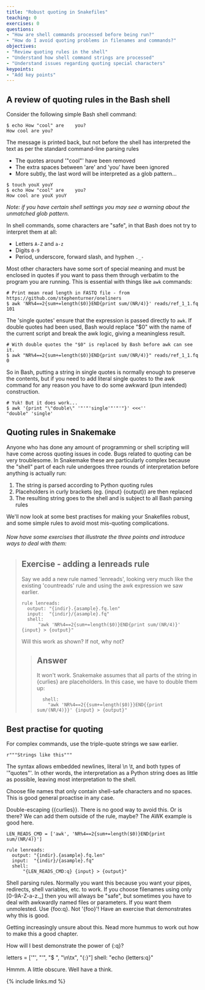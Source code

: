 ```yaml
---
title: "Robust quoting in Snakefiles"
teaching: 0
exercises: 0
questions:
- "How are shell commands processed before being run?"
- "How do I avoid quoting problems in filenames and commands?"
objectives:
- "Review quoting rules in the shell"
- "Understand how shell command strings are processed"
- "Understand issues regarding quoting special characters"
keypoints:
- "Add key points"
---
```


## A review of quoting rules in the Bash shell

Consider the following simple Bash shell command:

~~~
$ echo How "cool" are    you?
How cool are you?
~~~

The message is printed back, but not before the shell has interpreted the text as per the standard command-line
parsing rules

 * The quotes around '"cool"' have been removed
 * The extra spaces between 'are' and 'you' have been ignored
 * More subtly, the last word will be interpreted as a glob pattern...

~~~
$ touch youX youY
$ echo How "cool" are    you?
How cool are youX youY
~~~

*Note: if you have certain shell settings you may see a warning about the unmatched glob pattern.*

In shell commands, some characters are "safe", in that Bash does not try to interpret them at all:

* Letters `A-Z` and `a-z`
* Digits `0-9`
* Period, underscore, forward slash, and hyphen `._-`

Most other characters have some sort of special meaning and must be enclosed in quotes if you want to pass them through
verbatim to the program you are running. This is essential with things like `awk` commands:

~~~
# Print mean read length in FASTQ file - from https://github.com/stephenturner/oneliners
$ awk 'NR%4==2{sum+=length($0)}END{print sum/(NR/4)}' reads/ref_1_1.fq
101
~~~

The 'single quotes' ensure that the expression is passed directly to `awk`. If double quotes had been used, Bash would
replace "$0" with the name of the current script and break the awk logic, giving a meaningless result.

~~~
# With double quotes the "$0" is replaced by Bash before awk can see it.
$ awk "NR%4==2{sum+=length($0)}END{print sum/(NR/4)}" reads/ref_1_1.fq
0
~~~

So in Bash, putting a string in single quotes is normally enough to preserve the contents, but if you need to add literal
single quotes to the awk command for any reason you have to do some awkward (pun intended) construction.

~~~
# Yuk! But it does work...
$ awk '{print "\"double\" '"'"'single'"'"'"}' <<<''
"double" 'single'
~~~

## Quoting rules in Snakemake

Anyone who has done any amount of programming or shell scripting will have come across quoting issues in code. Bugs related
to quoting can be very troublesome. In Snakemake these are particularly complex because the "shell" part of each rule
undergoes three rounds of interpretation before anything is actually run:

 1. The string is parsed according to Python quoting rules
 1. Placeholders in curly brackets (eg. {input} {output}) are then replaced
 1. The resulting string goes to the shell and is subject to all Bash parsing rules

We'll now look at some best practises for making your Snakefiles robust, and some simple rules to avoid most
mis-quoting complications.

###### Now have some exercises that illustrate the three points and introduce ways to deal with them:

> ## Exercise - adding a lenreads rule
>
> Say we add a new rule named 'lenreads', looking very much like the existing 'countreads' rule and using the awk
> expression we saw earlier.
>
> ~~~
> rule lenreads:
>   output: "{indir}.{asample}.fq.len"
>   input:  "{indir}/{asample}.fq"
>   shell:
>       "awk 'NR%4==2{sum+=length($0)}END{print sum/(NR/4)}' {input} > {output}"
> ~~~
>
> Will this work as shown? If not, why not?
>
> > ## Answer
> >
> > It won't work. Snakemake assumes that all parts of the string in {curlies} are placeholders. In this case, we
> > have to double them up:
> >
> > ~~~
> >   shell:
> >     "awk 'NR%4==2{{sum+=length($0)}}END{{print sum/(NR/4)}}' {input} > {output}"
> > ~~~

## Best practise for quoting

For complex commands, use the triple-quote strings we saw earlier.

~~~
r"""Strings like this"""
~~~

The syntax allows embedded newlines, literal \n \t, and both types of '"quotes"'. In other words, the interpretation
as a Python string does as little as possible, leaving most interpretation to the shell.

Choose file names that only contain shell-safe characters and no spaces. This is good general proactise in any case.


Double-escaping {{curlies}}. There is no good way to avoid this. Or is there? We can add them outside of the rule, maybe?
The AWK example is good here.

~~~
LEN_READS_CMD = ['awk', 'NR%4==2{sum+=length($0)}END{print sum/(NR/4)}']

rule lenreads:
  output: "{indir}.{asample}.fq.len"
  input:  "{indir}/{asample}.fq"
  shell:
      "{LEN_READS_CMD:q} {input} > {output}"

~~~

Shell parsing rules. Normally you want this because you want your pipes, redirects, shell variables, etc. to work.
If you choose filenames using only [0-9A-Z-a-z.\_] then you will always be "safe", but sometimes you have to deal with
awkwardly named files or parameters. If you want them unmolested. Use {foo:q}. Not '{foo}'!
Have an exercise that demonstrates why this is good.

Getting increasingly unsure about this. Nead more hummus to work out how to make this a good chapter.

How will I best demonstrate the power of {:q}?

letters = ['"', "'", "$ ", "\n\tx", "{:}"]
shell:
    "echo {letters:q}"

Hmmm. A little obscure. Well have a think.


{% include links.md %}

